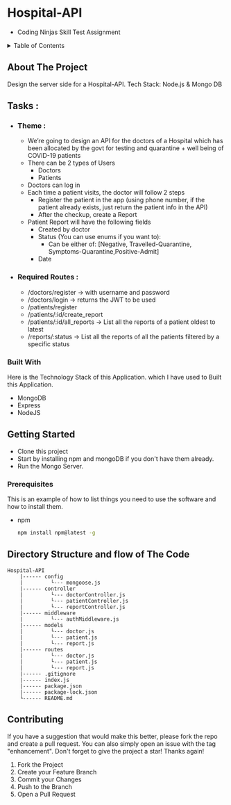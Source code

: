 # Hospital-API
  - Coding Ninjas Skill Test Assignment
 
<!-- TABLE OF CONTENTS -->
<details>
  <summary>Table of Contents</summary>
  <ol>
    <li>
      <a href="#about-the-project">About The Project</a>
      <ul>
        <li><a href="#built-with">Built With</a></li>
      </ul>
    </li>
    <li>
      <a href="#getting-started">Getting Started</a>
      <ul>
        <li><a href="#prerequisites">Prerequisites</a></li>
        <li><a href="#installation">Installation</a></li>
      </ul>
    </li>
    <li><a href="#contributing">Contributing</a></li>
  </ol>
</details>

## About The Project
Design the server side for a Hospital-API.
Tech Stack: Node.js &amp; Mongo DB


## Tasks :
* ### Theme :
  - We’re going to design an API for the doctors of a Hospital which has been allocated by the govt for testing and quarantine + well being of COVID-19 patients
  - There can be 2 types of Users
    - Doctors
    - Patients
  - Doctors can log in
  - Each time a patient visits, the doctor will follow 2 steps
    - Register the patient in the app (using phone number, if the patient already exists, just return the patient info in the API)
    - After the checkup, create a Report
  - Patient Report will have the following fields
    - Created by doctor
    - Status (You can use enums if you want to):
      - Can be either of: [Negative, Travelled-Quarantine, Symptoms-Quarantine,Positive-Admit]
    - Date
* ### Required Routes :
  - /doctors/register → with username and password
  - /doctors/login → returns the JWT to be used
  - /patients/register
  - /patients/:id/create_report
  - /patients/:id/all_reports → List all the reports of a patient oldest to latest
  - /reports/:status → List all the reports of all the patients filtered by a specific status

### Built With
Here is the Technology Stack of this Application. which I have used to Built this Application.
* MongoDB
* Express
* NodeJS

<!-- GETTING STARTED -->
## Getting Started
   * Clone this project
   * Start by installing npm and mongoDB if you don't have them already.
   * Run the Mongo Server.

### Prerequisites

This is an example of how to list things you need to use the software and how to install them.
* npm
  ```sh
  npm install npm@latest -g
  ```


  
## Directory Structure and flow of The Code

    Hospital-API
        |------ config
        |         └--- mongoose.js
        |------ controller
        |         └--- doctorController.js
        |         └--- patientController.js
        |         └--- reportController.js
        |------ middleware
        |         └--- authMiddleware.js
        |------ models
        |         └--- doctor.js
        |         └--- patient.js
        |         └--- report.js
        |------ routes
        |         └--- doctor.js
        |         └--- patient.js
        |         └--- report.js
        |------ .gitignore
        |------ index.js
        |------ package.json
        |------ package-lock.json
        └------ README.md

<!-- CONTRIBUTING -->
## Contributing

If you have a suggestion that would make this better, please fork the repo and create a pull request. You can also simply open an issue with the tag "enhancement".
Don't forget to give the project a star! Thanks again!

1. Fork the Project
2. Create your Feature Branch 
3. Commit your Changes 
4. Push to the Branch 
5. Open a Pull Request










